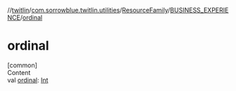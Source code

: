 //[twitlin](../../../index.md)/[com.sorrowblue.twitlin.utilities](../../index.md)/[ResourceFamily](../index.md)/[BUSINESS_EXPERIENCE](index.md)/[ordinal](ordinal.md)



# ordinal  
[common]  
Content  
val [ordinal](ordinal.md): [Int](https://kotlinlang.org/api/latest/jvm/stdlib/kotlin/-int/index.html)  



